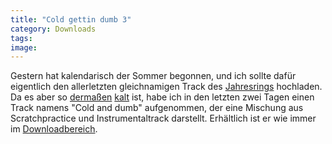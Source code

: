 ```yaml
---
title: "Cold gettin dumb 3"
category: Downloads
tags: 
image: 
---
```


Gestern hat kalendarisch der Sommer begonnen, und ich sollte dafür eigentlich den allerletzten gleichnamigen Track des [Jahresrings](http://www.misantropolis.de/downloads) hochladen. Da es aber so [dermaßen](http://www.misantropolis.de/2006/05/cold-gettin-dumb) [kalt](http://www.misantropolis.de/2006/05/cold-gettin-dumb-2) ist, habe ich in den letzten zwei Tagen einen Track namens "Cold and dumb" aufgenommen, der eine Mischung aus Scratchpractice und Instrumentaltrack darstellt. Erhältlich ist er wie immer im [Downloadbereich](http://www.misantropolis.de/downloads).